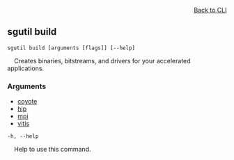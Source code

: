 <div id="readme" class="Box-body readme blob js-code-block-container">
<article class="markdown-body entry-content p-3 p-md-6" itemprop="text">
<p align="right">
<a href="https://github.com/fpgasystems/sgrt/blob/main/cli/manual.md#cli">Back to CLI</a>
</p>

## sgutil build

<code>sgutil build [arguments [flags]] [--help]</code>
<p>
  &nbsp; &nbsp; Creates binaries, bitstreams, and drivers for your accelerated applications.
</p>

### Arguments

* [coyote](./sgutil-build-coyote.md#sgutil-build-coyote)
* [hip](./sgutil-build-hip.md#sgutil-build-hip)
* [mpi](./sgutil-build-mpi.md#sgutil-build-mpi)
* [vitis](./sgutil-build-vitis.md#sgutil-build-vitis)

<code>-h, --help</code>
<p>
  &nbsp; &nbsp; Help to use this command.
</p>